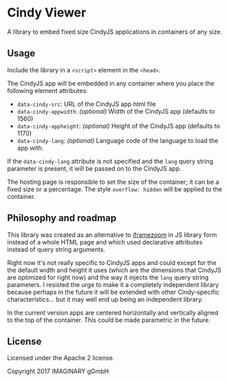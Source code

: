# Cindy Viewer

A library to embed fixed size CindyJS applications in containers of any size.
 
## Usage

Include the library in a `<script>` element in the `<head>`.

The CindyJS app will be embedded in any container where you place the following element attributes:

- `data-cindy-src`: URL of the CindyJS app html file
- `data-cindy-appwidth`: *(optional)* Width of the CindyJS app (defaults to 1560)
- `data-cindy-appheight`: *(optional)* Height of the CindyJS app (defaults to 1170)
- `data-cindy-lang`: *(optional)* Language code of the language to load the app with.

If the `data-cindy-lang` attribute is not specified and the `lang` query string parameter is present, it will be passed
on to the CindyJS app.

The hosting page is responsible to set the size of the container; it can be a fixed size or a percentage. The style 
`overflow: hidden` will be applied to the container.

## Philosophy and roadmap

This library was created as an alternative to [iframezoom](https://github.com/IMAGINARY/iframezoom) in JS library form
instead of a whole HTML page and which used declarative attributes instead of query string arguments.

Right now it's not really specific to CindyJS apps and could except for the the default width and height it uses 
(which are the dimensions that CindyJS are optimized for right now) and the way it injects the `lang` query string 
parameters. I resisted the urge to make it a completely independent library because perhaps in the future it will
be extended with other Cindy-specific characteristics... but it may well end up being an independent library.

In the current version apps are centered horizontally and vertically aligned to the top of the container. This could be
made parametric in the future.
 
## License

Licensed under the Apache 2 license.

Copyright 2017 IMAGINARY gGmbH